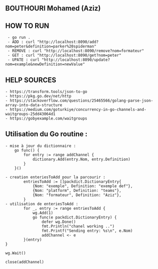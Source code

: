 ## BOUTHOURI Mohamed (Aziz) 
## HOW TO RUN
     - go run .
     - ADD : curl "http://localhost:8090/add?nom=peter&definition=parker%20spiderman"
     - REMOVE : curl "http://localhost:8090/remove?nom=formateur"
     - GET : curl "http://localhost:8090/get?nom=peter"
     - UPATE : curl "http://localhost:8090/update?nom=example&newDefinition=newValue"


## HELP SOURCES 
    - https://transform.tools/json-to-go
    - https://pkg.go.dev/net/http
    - https://stackoverflow.com/questions/25465566/golang-parse-json-array-into-data-structure
    - https://medium.com/goturkiye/concurrency-in-go-channels-and-waitgroups-25dd43064d1
    - https://gobyexample.com/waitgroups

## Utilisation du Go routine :
    - mise à jour du dictionnaire :
        go func() {
            for entry := range addChannel {
                dictionary.Add(entry.Nom, entry.Definition)
            }
        }()

    - creation enteriesToAdd pour la parcourir : 
        	entriesToAdd := []packdict.DictionaryEntry{
		        {Nom: "exemple", Definition: "exemple def"},
		        {Nom: "platform", Definition: "teams"},
		        {Nom: "formateur", Definition: "Aziz"},
	        }
    - utilisation de enteriesToAdd : 
            for _, entry := range entriesToAdd {
		        wg.Add(1)
		        go func(e packdict.DictionaryEntry) {
			        defer wg.Done()
			        fmt.Println("chanel working ..")
			        fmt.Printf("Sending entry: %s\n", e.Nom)
			        addChannel <- e
		    }(entry)
	}

	wg.Wait()

	close(addChannel)  